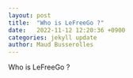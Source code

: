 ```yaml
---
layout: post
title:  "Who is LeFreeGo ?"
date:   2022-11-12 12:20:36 +0900
categories: jekyll update
author: Maud Busserolles
---
```


Who is LeFreeGo ?